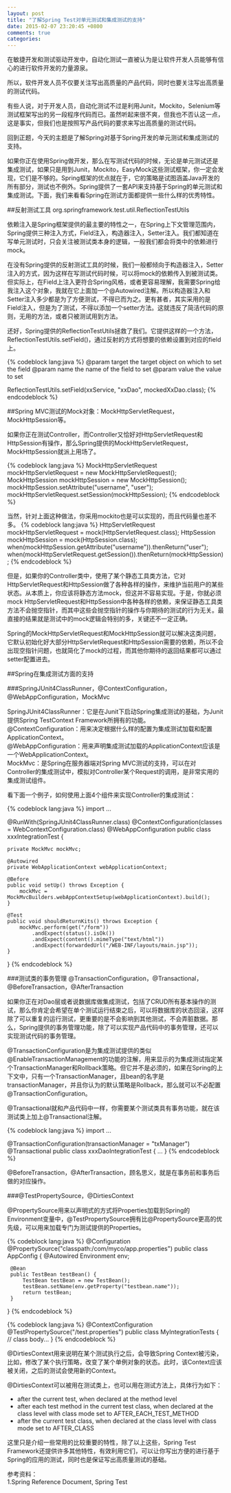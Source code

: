 ```yaml
---
layout: post
title: "了解Spring Test对单元测试和集成测试的支持"
date: 2015-02-07 23:20:45 +0800
comments: true
categories: 
---
```

在敏捷开发和测试驱动开发中，自动化测试一直被认为是让软件开发人员能够有信心的进行软件开发的力量源泉。

所以，软件开发人员不仅要关注写出高质量的产品代码，同时也要关注写出高质量的测试代码。

有些人说，对于开发人员，自动化测试不过是利用Junit，Mockito，Selenium等测试框架写出的另一段程序代码而已。虽然听起来很不爽，但我也不否认这一点，这是事实，但我们也是按照写产品代码的要求来写出高质量的测试代码。

回到正题，今天的主题是了解Spring对基于Spring开发的单元测试和集成测试的支持。

如果你正在使用Spring做开发，那么在写测试代码的时候，无论是单元测试还是集成测试，如果只是用到Junit，Mockito，EasyMock这些测试框架，你一定会发现，它们是不够的。Spring框架的优点就在于，它的策略是试图涵盖Java开发的所有部分，测试也不例外。Spring提供了一套API来支持基于Spring的单元测试和集成测试。下面，我们来看看Spring在测试方面都提供一些什么样的优秀特性。

##反射测试工具 org.springframework.test.util.ReflectionTestUtils

依赖注入是Spring框架提供的最主要的特性之一，在Spring上下文管理范围内，Spring提供三种注入方式，Field注入，构造器注入，Setter注入。我们都知道在写单元测试时，只会关注被测试类本身的逻辑，一般我们都会将类中的依赖进行mock。

在没有Spring提供的反射测试工具的时候，我们一般都倾向于构造器注入，Setter注入的方式，因为这样在写测试代码时候，可以将mock的依赖传入到被测试类。但实际上，在Field上注入更符合Spring风格，或者更容易理解，我需要Spring给我注入这个对象，我就在它上面加一个@Autowired注解。所以构造器注入和Setter注入多少都是为了方便测试，不得已而为之。更有甚者，其实采用的是Field注入，但是为了测试，不得以添加一个setter方法。这就违反了简洁代码的原则，无用的方法，或者只被测试用到方法。

还好，Spring提供的ReflectionTestUtils拯救了我们。它提供这样的一个方法，ReflectionTestUtils.setField()，通过反射的方式将想要的依赖设置到对应的field上。

{% codeblock lang:java %}
@param target the target object on which to set the field
@param name the name of the field to set
@param value the value to set

ReflectionTestUtils.setField(xxService, "xxDao", mockedXxDao.class);
{% endcodeblock %}

##Spring MVC测试的Mock对象：MockHttpServletRequest，MockHttpSession等。

如果你正在测试Controller，而Controller又恰好对HttpServletRequest和HttpSession有操作，那么Spring提供的MockHttpServletRequest，MockHttpSession就派上用场了。

{% codeblock lang:java %}
MockHttpServletRequest mockHttpServletRequest = new MockHttpServletRequest();
MockHttpSession mockHttpSession = new MockHttpSession();
mockHttpSession.setAttribute("username", "user");
mockHttpServletRequest.setSession(mockHttpSession);
{% endcodeblock %}

当然，针对上面这种做法，你采用mockito也是可以实现的，而且代码量也差不多。
{% codeblock lang:java %}
HttpServletRequest mockHttpServletRequest = mock(HttpServletRequest.class);
HttpSession mockHttpSession = mock(HttpSession.class);
when(mockHttpSession.getAttribute("username")).thenReturn("user");
when(mockHttpServletRequest.getSession()).thenReturn(mockHttpSession);
{% endcodeblock %}

但是，如果你的Controller类中，使用了某个静态工具类方法，它对HttpServletRequest和HttpSession做了各种各样的操作，来维护当前用户的某些状态。从本质上，你应该将静态方法mock，但这并不容易实现。于是，你就必须mock HttpServletRequest和HttpSession中各种各样的依赖，来保证静态工具类方法不会抛空指针，而其中这些会抛空指针的操作与你期待的测试的行为无关。最直接的结果就是测试中的mock逻辑会特别的多，关键还不一定正确。

Spring的MockHttpServletRequest和MockHttpSession就可以解决这类问题，它默认初始化好大部分HttpServletRequest和HttpSession需要的依赖，所以不会出现空指针问题，也就简化了mock的过程，而其他你期待的返回结果都可以通过setter配置进去。

##Spring在集成测试方面的支持

###SpringJUnit4ClassRunner，@ContextConfiguration，@WebAppConfiguration，MockMvc

SpringJUnit4ClassRunner：它是在Junit下启动Spring集成测试的基础，为Junit提供Spring TestContext Framework所拥有的功能。   
@ContextConfiguration：用来决定根据什么样的配置为集成测试加载和配置ApplicationContext。   
@WebAppConfiguration：用来声明集成测试加载的ApplicationContext应该是一个WebApplicationContext。    
MockMvc：是Spring在服务器端对Spring MVC测试的支持，可以在对Controller的集成测试中，模拟对Controller某个Request的调用，是非常实用的集成测试组件。

看下面一个例子，如何使用上面4个组件来实现Controller的集成测试：

{% codeblock lang:java %}
import ...

@RunWith(SpringJUnit4ClassRunner.class)
@ContextConfiguration(classes = WebContextConfiguration.class)
@WebAppConfiguration
public class xxxIntegrationTest {

	private MockMvc mockMvc;

	@Autowired
	private WebApplicationContext webApplicationContext;

	@Before
	public void setUp() throws Exception {
		mockMvc = MockMvcBuilders.webAppContextSetup(webApplicationContext).build();
	}

	@Test
	public void shouldReturnKits() throws Exception {
		mockMvc.perform(get("/form"))
     		.andExpect(status().isOk())
     		.andExpect(content().mimeType("text/html"))
     		.andExpect(forwardedUrl("/WEB-INF/layouts/main.jsp"));
	}
}
{% endcodeblock %}

###测试类的事务管理 @TransactionConfiguration，@Transactional，@BeforeTransaction，@AfterTransaction

如果你正在对Dao层或者说数据库做集成测试，包括了CRUD所有基本操作的测试，那么你肯定会希望在单个测试运行结束之后，可以将数据库的状态回滚，这样除了可以重复的运行测试，更重要的是不会影响到其他测试，不会弄脏数据。那么，Spring提供的事务管理功能，除了可以实现产品代码中的事务管理，还可以实现测试代码的事务管理。

@TransactionConfiguration是为集成测试提供的类似@EnableTransactionManagement的功能的注解，用来显示的为集成测试指定某个TransactionManager和Rollback策略。但它并不是必须的，如果在Spring的上下文中，只有一个TransactionManager，且bean的名字是transactionManager，并且你认为的默认策略是Rollback，那么就可以不必配置@TransactionConfiguration。

@Transactional就和产品代码中一样，你需要某个测试类具有事务功能，就在该测试类上加上@Transactional注解。

{% codeblock lang:java %}
import ...

@TransactionConfiguration(transactionManager = "txManager")
@Transactional
public class xxxDaoIntegrationTest {
...
}
{% endcodeblock %}

@BeforeTransaction，@AfterTransaction，顾名思义，就是在事务前和事务后做的对应操作。


###@TestPropertySource，@DirtiesContext

@PropertySource用来以声明式的方式将Properties加载到Spring的Environment变量中，@TestPropertySource拥有比@PropertySource更高的优先级，可以用来加载专门为测试提供的Properties。

{% codeblock lang:java %}
@Configuration
@PropertySource("classpath:/com/myco/app.properties")
public class AppConfig {
     @Autowired
     Environment env;

     @Bean
     public TestBean testBean() {
         TestBean testBean = new TestBean();
         testBean.setName(env.getProperty("testbean.name"));
         return testBean;
     }
}
{% endcodeblock %}

{% codeblock lang:java %}
@ContextConfiguration
@TestPropertySource("/test.properties") 
public class MyIntegrationTests {
    // class body...
}
{% endcodeblock %}

@DirtiesContext用来说明在某个测试执行之后，会导致Spring Context被污染，比如，修改了某个执行策略，改变了某个单例对象的状态。此时，该Context应该被关闭，之后的测试会使用新的Context。

@DirtiesContext可以被用在测试类上，也可以用在测试方法上，具体行为如下：     
* after the current test, when declared at the method level     
* after each test method in the current test class, when declared at the class level with class mode set to AFTER_EACH_TEST_METHOD     
* after the current test class, when declared at the class level with class mode set to AFTER_CLASS


这里只是介绍一些常用的比较重要的特性，除了以上这些，Spring Test Framework还提供许多其他特性，有效利用它们，可以让你写出方便的进行基于Spring的应用的测试，同时也是保证写出高质量测试的基础。

参考资料：    
1.Spring Reference Document, Spring Test


